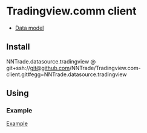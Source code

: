 # Tradingview.comm client
- [Data model](./doc/Datamodel.md)

## Install
NNTrade.datasource.tradingview @ git+ssh://git@github.com/NNTrade/Tradingview.com-client.git#egg=NNTrade.datasource.tradingview

## Using
### Example
[Example](./test/client/sectors/1.%20Example.ipynb)


